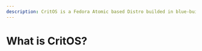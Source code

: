 ```yaml
---
description: CritOS is a Fedora Atomic based Distro builded in blue-build, used for gaming.
---
```


# What is CritOS?


